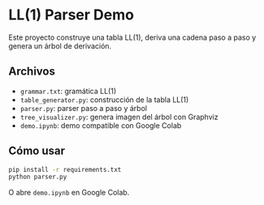 # LL(1) Parser Demo

Este proyecto construye una tabla LL(1), deriva una cadena paso a paso y genera un árbol de derivación.

## Archivos
- `grammar.txt`: gramática LL(1)
- `table_generator.py`: construcción de la tabla LL(1)
- `parser.py`: parser paso a paso y árbol
- `tree_visualizer.py`: genera imagen del árbol con Graphviz
- `demo.ipynb`: demo compatible con Google Colab

## Cómo usar

```bash
pip install -r requirements.txt
python parser.py
```

O abre `demo.ipynb` en Google Colab.
